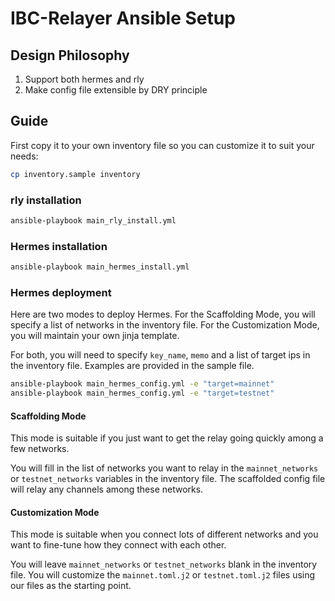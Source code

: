 # IBC-Relayer Ansible Setup

## Design Philosophy

1. Support both hermes and rly
1. Make config file extensible by DRY principle

## Guide

First copy it to your own inventory file so you can customize it to suit your needs:

```bash
cp inventory.sample inventory
```

### rly installation

```bash
ansible-playbook main_rly_install.yml
```

### Hermes installation

```bash
ansible-playbook main_hermes_install.yml
```

### Hermes deployment

Here are two modes to deploy Hermes. For the Scaffolding Mode, you will specify a list of networks in the inventory file. For the Customization Mode, you will maintain your own jinja template.

For both, you will need to specify `key_name`, `memo` and a list of target ips in the inventory file. Examples are provided in the sample file.

```bash
ansible-playbook main_hermes_config.yml -e "target=mainnet"
ansible-playbook main_hermes_config.yml -e "target=testnet"
```

#### Scaffolding Mode

This mode is suitable if you just want to get the relay going quickly among a few networks.

You will fill in the list of networks you want to relay in the `mainnet_networks` or `testnet_networks` variables in the inventory file. The scaffolded config file will relay any channels among these networks.

#### Customization Mode

This mode is suitable when you connect lots of different networks and you want to fine-tune how they connect with each other.

You will leave `mainnet_networks` or `testnet_networks` blank in the inventory file. You will customize the `mainnet.toml.j2` or `testnet.toml.j2` files using our files as the starting point.

